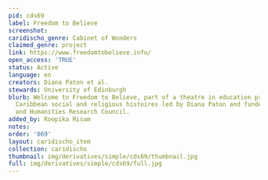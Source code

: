 ```yaml
---
pid: cds69
label: Freedom to Believe
screenshot: 
caridischo_genre: Cabinet of Wonders
claimed_genre: project
link: https://www.freedomtobelieve.info/
open_access: 'TRUE'
status: Active
language: en
creators: Diana Paton et al.
stewards: University of Edinburgh
blurb: Welcome to Freedom to Believe, part of a theatre in education project exploring
  Caribbean social and religious histoires led by Diana Paton and funded by the Arts
  and Humanities Research Council.
added_by: Roopika Risam
notes: 
order: '069'
layout: caridischo_item
collection: caridischo
thumbnail: img/derivatives/simple/cds69/thumbnail.jpg
full: img/derivatives/simple/cds69/full.jpg
---
```

